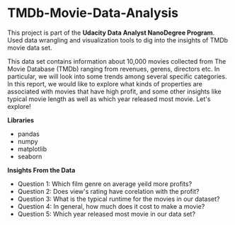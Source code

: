 # TMDb-Movie-Data-Analysis

This project is part of the **Udacity Data Analyst NanoDegree Program**. 
Used data wrangling and visualization tools to dig into the insights of TMDb movie data set.  

This data set contains information about 10,000 movies collected from The Movie Database (TMDb) ranging from revenues, gerens, directors etc. In particular, we will look into some trends among several specific categories. In this report, we would like to explore what kinds of properties are associated with movies that have high profit, and some other insights like typical movie length as well as which year released most movie. Let's explore!

**Libraries**
- pandas
- numpy
- matplotlib
- seaborn

**Insights From the Data**

- Question 1: Which film genre on average yeild more profits?
- Question 2: Does view's rating have corelation with the profit?
- Question 3: What is the typical runtime for the movies in our dataset?
- Question 4: In general, how much does it cost to make a movie?
- Question 5: Which year released most movie in our data set?
